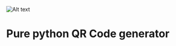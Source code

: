 ![Alt text](https://sun9-27.userapi.com/s/v1/ig2/7njg3Yzrx9-3GFdbdmbz9mq-I9KXAKflYSx6aydw8KJfncfs8gazMx2YhtCW53p9KZJyWxm9oRWthAVl3uUBzxRM.jpg?quality=95&as=32x32,48x48,72x72,108x108,160x160,240x240,360x360,480x480,540x540,640x640,720x720,1070x1070&from=bu&u=lWvOD15DsMlB_RmtUeECbXaalG9x5Hu03O87Amg45kU&cs=807x807)
# Pure python QR Code generator

